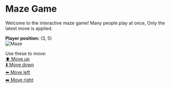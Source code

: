 # Maze Game  
Welcome to the interactive maze game! Many people play at once, Only the latest move is applied.

**Player position:** (3, 5)  
![Maze](https://github-maze-game.vercel.app/images/pos_3_5.png?t=1760636314238)

Use these to move:  
[⬆️ Move up](https://github-maze-game.vercel.app/move/3_5_w)  
[⬇️ Move down](https://github-maze-game.vercel.app/move/3_5_s)  
[⬅️ Move left](https://github-maze-game.vercel.app/move/3_5_a)  
[➡️ Move right](https://github-maze-game.vercel.app/move/3_5_d)

